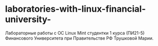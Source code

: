 # laboratories-with-linux-financial-university-
Лабораторные работы с ОС Linux Mint студентки 1 курса (ПИ21-5) Финансового Университета при Правительстве РФ Трушковой Марии.
